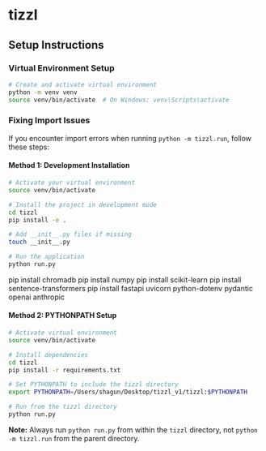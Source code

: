 # tizzl

## Setup Instructions

### Virtual Environment Setup
```bash
# Create and activate virtual environment
python -m venv venv
source venv/bin/activate  # On Windows: venv\Scripts\activate
```

### Fixing Import Issues

If you encounter import errors when running `python -m tizzl.run`, follow these steps:

#### Method 1: Development Installation
```bash
# Activate your virtual environment
source venv/bin/activate

# Install the project in development mode
cd tizzl
pip install -e .

# Add __init__.py files if missing
touch __init__.py

# Run the application
python run.py
```

  pip install chromadb
  pip install numpy
  pip install scikit-learn
  pip install sentence-transformers
  pip install fastapi uvicorn python-dotenv pydantic openai anthropic
#### Method 2: PYTHONPATH Setup
```bash
# Activate virtual environment
source venv/bin/activate

# Install dependencies
cd tizzl
pip install -r requirements.txt

# Set PYTHONPATH to include the tizzl directory
export PYTHONPATH=/Users/shagun/Desktop/tizzl_v1/tizzl:$PYTHONPATH

# Run from the tizzl directory
python run.py
```

**Note:** Always run `python run.py` from within the `tizzl` directory, not `python -m tizzl.run` from the parent directory.
